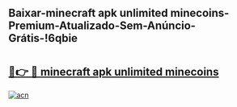 
## Baixar-minecraft apk unlimited minecoins-Premium-Atualizado-Sem-Anúncio-Grátis-!6qbie

# <h2><a href="https://andorid.site?title=minecraft_apk_unlimited_minecoins&ref=27">🔗👉 🔴 minecraft apk unlimited minecoins</a></h2>

[![acn](https://github.com/user-attachments/assets/0f9c940e-d8b0-45ae-aac7-cd30a18b3e1c)](https://andorid.site?title=minecraft_apk_unlimited_minecoins&ref=27)

